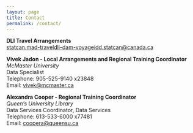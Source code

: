 ```yaml
---
layout: page
title: Contact
permalink: /contact/
---
```


**DLI Travel Arrangements**  
<statcan.mad-traveldli-dam-voyageidd.statcan@canada.ca>

**Vivek Jadon - Local Arrangements and Regional Training Coordinator**  
*McMaster University*  
Data Specialist   
Telephone: 905-525-9140 x23848    
Email: <vivek@mcmaster.ca>

**Alexandra Cooper - Regional Training Coordinator**    
*Queen’s University Library*   
Data Services Coordinator, Data Services  
Telephone: 613-533-6000 x77481  
Email: <coopera@queensu.ca>  
